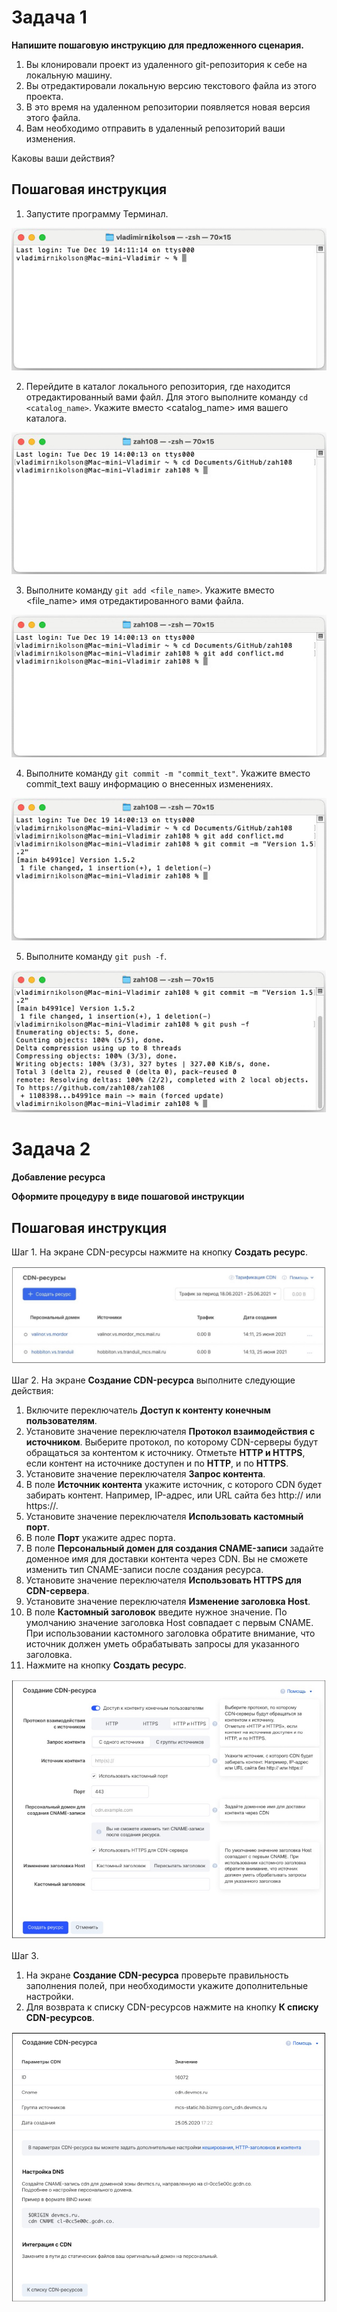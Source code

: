 # Задача 1  
**Напишите пошаговую инструкцию для предложенного сценария.**
1. Вы клонировали проект из удаленного git-репозитория к себе на локальную машину.
2. Вы отредактировали локальную версию текстового файла из этого проекта.
3. В это время на удаленном репозитории появляется новая версия этого файла.
4. Вам необходимо отправить в удаленный репозиторий ваши изменения.
   
Каковы ваши действия?
## Пошаговая инструкция
1. Запустите программу Терминал.
<p align="center">
   <img src="https://github.com/zah108/techwriter/blob/main/img/terminal-11.jpg" alt="Запуск терминала">
</p>

2. Перейдите в каталог локального репозитория, где находится отредактированный вами файл. Для этого выполните команду `cd <catalog_name>`. Укажите вместо <catalog_name> имя вашего каталога.
<p align="center">
   <img src="https://github.com/zah108/techwriter/blob/main/img/terminal-21.jpg" alt="Терминал. Команда cd">   
</p>

3. Выполните команду `git add <file_name>`. Укажите вместо <file_name> имя отредактированного вами файла.
<p align="center">
   <img src="https://github.com/zah108/techwriter/blob/main/img/terminal-31.jpg" alt="Терминал. Команда git add">
</p>

4. Выполните команду `git commit -m "commit_text"`. Укажите вместо commit_text вашу информацию о внесенных изменениях.
<p align="center">
   <img src="https://github.com/zah108/techwriter/blob/main/img/terminal-41.jpg" alt="Терминал. Команда git commit">
   </p>
   
5. Выполните команду `git push -f`.
<p align="center">
   <img src="https://github.com/zah108/techwriter/blob/main/img/terminal-51.jpg" alt="Терминал. Команда git push">
</p>

# Задача 2
**Добавление ресурса**

**Оформите процедуру в виде пошаговой инструкции**
## Пошаговая инструкция
Шаг 1.
На экране CDN-ресурсы нажмите на кнопку **Создать ресурс**.
<p align="center">
   <img src="https://github.com/zah108/techwriter/blob/main/img/CDN-1.jpg" alt="Список CDN-ресурсов">
</p>

Шаг 2.
На экране **Создание CDN-ресурса** выполните следующие действия:
1. Включите переключатель **Доступ к контенту конечным пользователям**.
2. Установите значение переключателя **Протокол взаимодействия с источником**. Выберите протокол, по которому CDN-серверы будут обращаться за контентом к источнику. Отметьте **HTTP и HTTPS**, если контент на источнике доступен и по **HTTP**, и по **HTTPS**.
3. Установите значение переключателя **Запрос контента**.
4. В поле **Источник контента** укажите источник, с которого CDN будет забирать контент. Например, IP-адрес, или URL сайта без http:// или https://.
5. Установите значение переключателя **Использовать кастомный порт**.
6. В поле **Порт** укажите адрес порта.
7. В поле **Персональный домен для создания CNAME-записи** задайте доменное имя для доставки контента через CDN. Вы не сможете изменить тип CNAME-записи после создания ресурса.
8. Установите значение переключателя **Использовать HTTPS для CDN-сервера**.
9. Установите значение переключателя **Изменение заголовка Host**.
10. В поле **Кастомный заголовок** введите нужное значение. По умолчанию значение заголовка Host совпадает с первым CNAME. При использовании кастомного заголовка обратите внимание, что источник должен уметь обрабатывать запросы для указанного заголовка.
11. Нажмите на кнопку **Создать ресурс**.
<p align="center">
   <img src="https://github.com/zah108/techwriter/blob/main/img/CDN-2.jpg" alt="Экран создания CDN-ресурса">
</p>

Шаг 3.
1. На экране **Создание CDN-ресурса** проверьте правильность заполнения полей, при необходимости укажите дополнительные настройки.
2. Для возврата к списку CDN-ресурсов нажмите на кнопку **К списку CDN-ресурсов**.
<p align="center">
   <img src="https://github.com/zah108/techwriter/blob/main/img/CDN-3.jpg" alt="Экран создания CDN-ресурса. Проверка полей">
</p>


